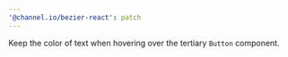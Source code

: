 ```yaml
---
'@channel.io/bezier-react': patch
---
```


Keep the color of text when hovering over the tertiary `Button` component.

